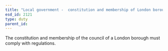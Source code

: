 ```yaml
---
title: "Local government -  constitution and membership of London borough councils"
esd_id: 2121
type: duty
parent_id:  
---
```


The constitution and membership of the council of a London borough must comply with regulations.

